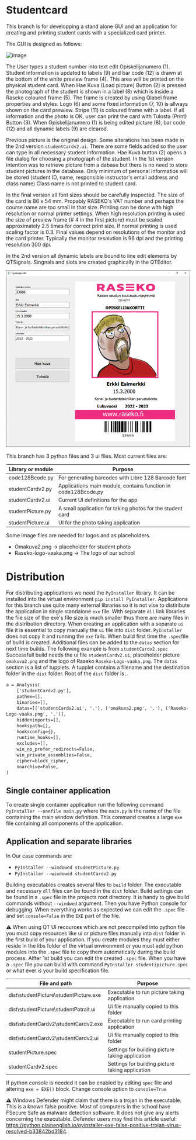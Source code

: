 # Studentcard

This branch is for developping a stand alone GUI and an application  for creating and printing student cards with a specialized card printer.

The GUI is designed as follows:

![image](https://user-images.githubusercontent.com/24242044/163401203-7d13ca9d-44e3-44b7-8f20-f05d487c44e2.png)

The User types a student number into text edit Opiskelijanumero (1). Student information is updated to labels (9) and bar code (12) is drawn at the bottom of the white preview frame (4). This area will be printed on the physical student card. When Hae Kuva (Load picture) Button (2) is pressed the photograph of the student is shown in a label (8) which is inside a Raseko coloured frame (5). The frame is created by using Qlabel frame properties and styles. Logo (6) and some fixed information (7, 10) is allways shown on the card prewiew. Stripe (11) is coloured frame with a label. If all information and the photo is OK, user can print the card with Tulosta (Print) Button (3). When Opiskelijanumero (1) is being edited picture (8), bar code (12) and all dynamic labels (9) are cleared. 

Previous picture is the original design. Some alterations has been made in the 2nd version `studentCardv2.ui`. There are some fields added so the user can type in all necessary student information. Hae Kuva button (2) opens a file dialog for choosing a photograph of the student. In the 1st version intention was to retrieve picture from a dabase but there is no need to store student pictures in the database. Only minimum of personal informatios will be stored (student ID, name, responsible instructor's email address and class name) Class name is not printed to student card.

In the final version all font sizes should be carefully inspected. The size of the card is 86 x 54 mm. Propably RASEKO's VAT number and perhaps the course name are too small in that size. Printing can be done with high resolution or normal printer settings. When high resolution printing is used the size of preview frame (# 4 in the first picture) must be scaled approximately 2.5 times for correct print size. If normal printing is used scaling factor is 0.3. Final values depend on resolutions of the monitor and the card printer. Typically the monitor resolution is 96 dpi and the printing resolution 300 dpi.

In the 2nd version all dynamic labels are bound to line edit elements by QTSignals. Singnals and slots are created graphically in the QTEditor.

![image](https://github.com/MikaVainio/VarastoGUI/blob/dev-studentcard/Opiskelijakorttisovellus.png)

This branch has 3 python files and 3 ui files. Most current files are:

| Library or module | Purpose |
|---|---|
code128Bcode.py | For generating barcodes with Libre 128 Barcode font
studentCardv2.py | Applications main module, contains function in code128Bcode.py
studentCardv2.ui | Current UI definitions for the app
studentPicture.py | A small application for taking photos for the student card
studentPicture.ui | UI for the photo taking application

Some image files are needed for logos and as placeholders.

* Omakuva2.png -> placeholder for student photo
* Raseko-logo-vaaka.png -> The logo of our school

# Distribution

For distributing applications we need the `PyInstaller` library. It can be installed into the virtual environment `pip install PyInstaller`. Applications for this branch use quite many external libraries so it is not vise to distiribute the application in single standalone `exe` file. With separate `dll` link libraries the file size of the exe's file size is much smaller thus there are many files in the distribution directory. When creating an application with a separate `ui` file it is essential to copy manually the `ui` file into `dist` folder. `PyInstaller` does not copy it and running the `exe` fails. When build first time the `.spec`file of build is created. Additional files can be added to the `datas` section for next time builds. The following example is from `studentCardv2.spec` Successfull build needs the ui file `studentCardv2.ui`, placeholder picture `omakuva2.png` and the logo of Raseko `Raseko-Logo-vaaka.png`. The `datas` section is a list of tupplets. A tupplet contains a filename and the destination folder in the `dist` folder. Root of the `dist` folder is`.`. 

```
a = Analysis(
    ['studentCardv2.py'],
    pathex=[],
    binaries=[],
    datas=[('studentCardv2.ui', '.'), ('omakuva2.png', '.'), ('Raseko-Logo-vaaka.png', '.')],
    hiddenimports=[],
    hookspath=[],
    hooksconfig={},
    runtime_hooks=[],
    excludes=[],
    win_no_prefer_redirects=False,
    win_private_assemblies=False,
    cipher=block_cipher,
    noarchive=False,
)
```

## Single container application 
To create single container application run the following command `PyInstaller --onefile main.py` where the `main.py` is the name of the file containing the main window definition. This command creates a large `exe` file containing all components of the application.

## Application and separate libraries

In Our case commands are:
* `PyInstaller --windowed studentPicture.py`
* `PyInstaller --windowed studentCardv2.py`

Building executables creates several files to `build` folder. The executable and necessary `dll` files can be found in the `dist` folder. Build settings can be found in a `.spec` file in the projects root directory. It is handy to give build commands without `--windwed` argument. Then you have Python console for debugging. When everything works as expected we can edit the `.spec` file and set `console=False` in the `EXE` part of the file.

:warning: When using QT UI recources which are not precompiled into python file you must copy resources like ui or picture files manually into `dist` folder in the first build of your application. If you create modules they must either reside in the libs folder of the virtual environment or you must add python modules into the `.spec` file to copy them automatically during the build process. Alfter 1st build you can edit the created `.spec` file. When you have a `.spec` file you can build with command `PyInstaller studentipicture.spec` or what ever is your build specification file.

| File and path| Purpose |
|---|---|
dist\studentPicture\studentPicture.exe | Executable to run picture taking application
dist\studentPicture\studentPotrait.ui | Ui file manually copied to this folder
dist\studentCardv2\studentCardv2.exe | Executable to run card printing application
dist\studentCardv2\studentCardv2.ui |  Ui file manually copied to this folder
studentPicture.spec | Settings for building picture taking application
studentCardv2.spec | Settings for building picture taking application

If python console is needed it can be enabled by editing `spec` file and altering `exe = EXE()` block. Change console option to `console=True`

:warning: Windows Defender might claim that there is a trojan in the executable. This is a known false positive. Most of computers in the school have FSecure Safe as malware detection software. It does not give any alerts concerning the executable. Defender users may find this article useful: https://python.plainenglish.io/pyinstaller-exe-false-positive-trojan-virus-resolved-b33842bd3184.
